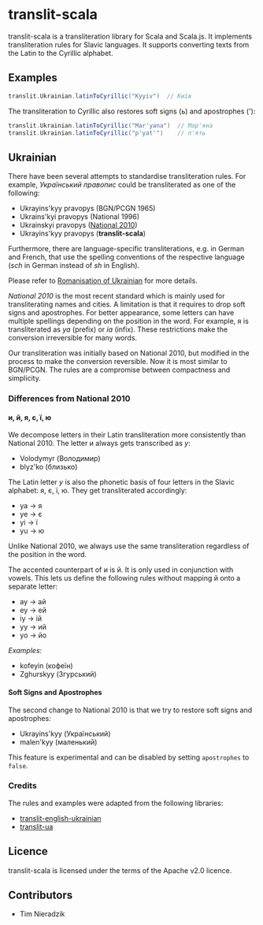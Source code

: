 # translit-scala
translit-scala is a transliteration library for Scala and Scala.js. It implements transliteration rules for Slavic languages. It supports converting texts from the Latin to the Cyrillic alphabet.

## Examples
```scala
translit.Ukrainian.latinToCyrillic("Kyyiv")  // Київ
```

The transliteration to Cyrillic also restores soft signs (ь) and apostrophes ('):

```scala
translit.Ukrainian.latinToCyrillic("Mar'yana")  // Мар'яна
translit.Ukrainian.latinToCyrillic("p'yat'")    // п'ять
```

## Ukrainian
There have been several attempts to standardise transliteration rules. For example, *Український правопис* could be transliterated as one of the following:

* Ukrayins'kyy pravopys (BGN/PCGN 1965)
* Ukrains'kyi pravopys (National 1996)
* Ukrainskyi pravopys ([National 2010](http://zakon1.rada.gov.ua/laws/show/55-2010-%D0%BF))
* Ukrayins'kyy pravopys (**translit-scala**)

Furthermore, there are language-specific transliterations, e.g. in German and French, that use the spelling conventions of the respective language (*sch* in German instead of *sh* in English).

Please refer to [Romanisation of Ukrainian](http://en.wikipedia.org/wiki/Romanization_of_Ukrainian) for more details.

*National 2010* is the most recent standard which is mainly used for transliterating names and cities. A limitation is that it requires to drop soft signs and apostrophes. For better appearance, some letters can have multiple spellings depending on the position in the word. For example, я is transliterated as *ya* (prefix) or *ia* (infix). These restrictions make the conversion irreversible for many words.

Our transliteration was initially based on National 2010, but modified in the process to make the conversion reversible. Now it is most similar to BGN/PCGN. The rules are a compromise between compactness and simplicity.

### Differences from National 2010
#### и, й, я, є, ї, ю
We decompose letters in their Latin transliteration more consistently than National 2010. The letter и always gets transcribed as *y*:

* Volodymyr (Володимир)
* blyz'ko (близько)

The Latin letter *y* is also the phonetic basis of four letters in the Slavic alphabet: я, є, ї, ю. They get transliterated accordingly:

* ya → я
* ye → є
* yi → ї
* yu → ю

Unlike National 2010, we always use the same transliteration regardless of the position in the word.

The accented counterpart of и is й. It is only used in conjunction with vowels. This lets us define the following rules without mapping й onto a separate letter:

* ay → ай
* ey → ей
* iy → ій
* yy → ий
* yo → йо

*Examples:*

* kofeyin (кофеїн)
* Zghurskyy (Згурський)

#### Soft Signs and Apostrophes
The second change to National 2010 is that we try to restore soft signs and apostrophes:

* Ukrayins'kyy (Український)
* malen'kyy (маленький)

This feature is experimental and can be disabled by setting `apostrophes` to `false`.

### Credits
The rules and examples were adapted from the following libraries:

* [translit-english-ukrainian](https://github.com/MarkovSergii/translit-english-ukrainian)
* [translit-ua](https://github.com/dchaplinsky/translit-ua)

## Licence
translit-scala is licensed under the terms of the Apache v2.0 licence.

## Contributors
* Tim Nieradzik
